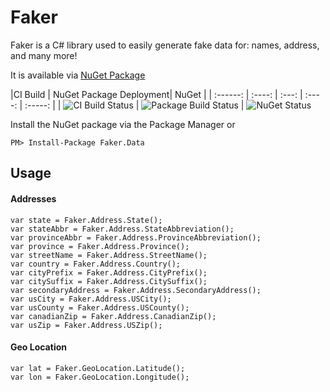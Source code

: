 # Faker
Faker is a C# library used to easily generate fake data for: names, address, and many more!

It is available via [NuGet Package](https://www.nuget.org/packages/Faker.Data/)


|CI Build | NuGet Package Deployment| NuGet |
| :------: | :----: | :---: | :----: | :-----: |
| ![CI Build Status](https://ferm.visualstudio.com/DefaultCollection/_apis/public/build/definitions/c55f9b7a-25b6-4f2e-8b7e-b1c8345d9344/10/badge) | ![Package Build Status](https://ferm.visualstudio.com/DefaultCollection/_apis/public/build/definitions/c55f9b7a-25b6-4f2e-8b7e-b1c8345d9344/11/badge) | ![NuGet Status](https://img.shields.io/nuget/v/Faker.Data.svg)

Install the NuGet package via the Package Manager or
```
PM> Install-Package Faker.Data
```
## Usage

#### Addresses
```
var state = Faker.Address.State();
var stateAbbr = Faker.Address.StateAbbreviation();
var provinceAbbr = Faker.Address.ProvinceAbbreviation();
var province = Faker.Address.Province();
var streetName = Faker.Address.StreetName();
var country = Faker.Address.Country();
var cityPrefix = Faker.Address.CityPrefix();
var citySuffix = Faker.Address.CitySuffix();
var secondaryAddress = Faker.Address.SecondaryAddress();
var usCity = Faker.Address.USCity();
var usCounty = Faker.Address.USCounty();
var canadianZip = Faker.Address.CanadianZip();
var usZip = Faker.Address.USZip();
```
#### Geo Location
```
var lat = Faker.GeoLocation.Latitude();
var lon = Faker.GeoLocation.Longitude();
```


